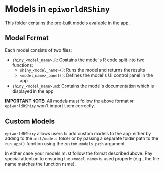 # Models in `epiworldRShiny`

This folder contains the pre-built models available in the app. 

## Model Format

Each model consists of two files:

- `shiny_<model_name>.R`: Contains the model's R code split into two functions:
    - `shiny_<model_name>()`: Runs the model and returns the results
    - `<model_name>_panel()`: Defines the model's UI control panel in the app
- `shiny_<model_name>.md`: Contains the model's documentation which is displayed in the app

**IMPORTANT NOTE:** All models must follow the above format or `epiworldRShiny` won't import them correctly. 

## Custom Models

`epiworldRShiny` allows users to add custom models to the app, either by adding to the `inst/models` folder or by passing a separate folder path to the `run_app()` function using the `custom_models_path` argument.

In either case, your models must follow the format described above.
Pay special attention to ensuring the `<model_name>` is used properly (e.g., the file name matches the function name).